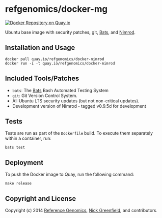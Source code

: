 # refgenomics/docker-mg

[![Docker Repository on Quay.io](https://quay.io/repository/refgenomics/docker-mg/status?token=47bfa0b2-6156-4f4f-af3f-49b97ca475b9)](https://quay.io/repository/refgenomics/docker-mg)

Ubuntu base image with security patches, git, [Bats](https://github.com/sstephenson/bats), and [Nimrod](https://github.com/Araq/Nimrod).

## Installation and Usage

    docker pull quay.io/refgenomics/docker-nimrod
    docker run -i -t quay.io/refgenomics/docker-nimrod

## Included Tools/Patches

* `bats`: The [Bats](https://github.com/sstephenson/bats) Bash Automated Testing System
* `git`: Git Version Control System.
* All Ubuntu LTS security updates (but not non-critical updates).
* Development version of Nimrod - tagged v0.9.5d for development

## Tests

Tests are run as part of the `Dockerfile` build. To execute them separately within a container, run:

    bats test

## Deployment

To push the Docker image to Quay, run the following command:

    make release

## Copyright and License

Copyright (c) 2014 [Reference Genomics](https://www.refgenomics.com), [Nick Greenfield](https://github.com/boydgreenfield), and contributors.
